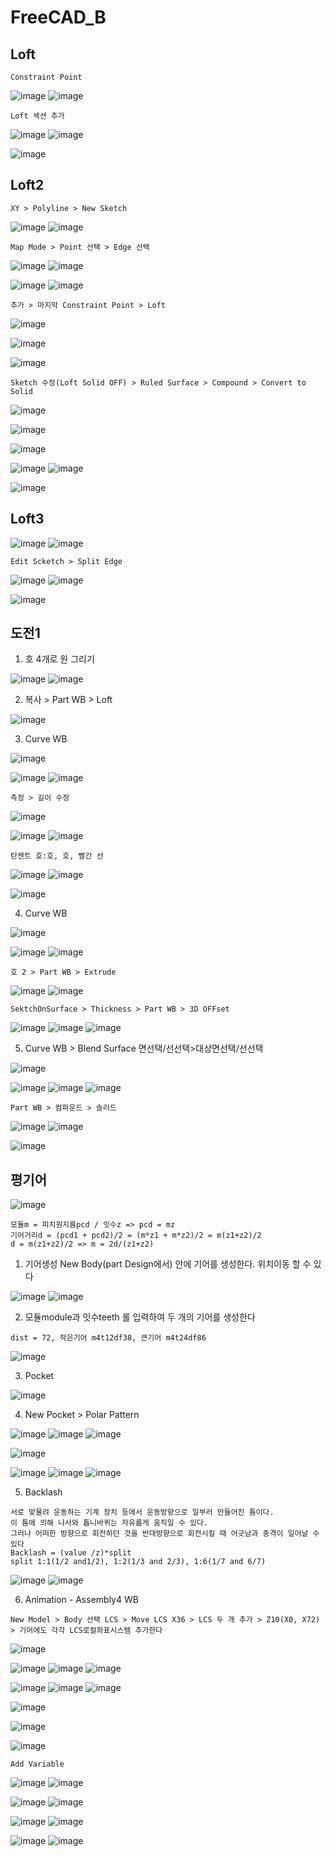 FreeCAD_B
===========



Loft
------

`Constraint Point`

![image](https://user-images.githubusercontent.com/30430227/182529068-8890587b-2ba7-42db-a8fa-19fc0c2c9c55.png)
![image](https://user-images.githubusercontent.com/30430227/182529085-ada01dbb-8552-4ab8-ab0f-280ca1fb42ed.png)


`Loft 섹션 추가`

![image](https://user-images.githubusercontent.com/30430227/182529211-7c39eec4-bce3-46b1-953e-5d20ee2f129f.png)
![image](https://user-images.githubusercontent.com/30430227/182529243-81ae209b-36cd-4e29-8cb7-75907c56df04.png)

![image](https://user-images.githubusercontent.com/30430227/182529272-a4cad9c5-1a98-4129-8ccc-04dadedaaed3.png)


Loft2
---------

`XY > Polyline > New Sketch`

![image](https://user-images.githubusercontent.com/30430227/182529716-eed4b492-f345-411c-898a-22b746861584.png)
![image](https://user-images.githubusercontent.com/30430227/182530003-e29230eb-26c9-4cd6-9727-fb2387faaafa.png)

`Map Mode > Point 선택 > Edge 선택`

![image](https://user-images.githubusercontent.com/30430227/182530134-75e747fc-3cf2-47f8-a7bf-9a5b5fe10435.png)
![image](https://user-images.githubusercontent.com/30430227/182530219-3158b59b-e62c-467d-a94e-f3666229c3a4.png)

![image](https://user-images.githubusercontent.com/30430227/182530370-ee3c25bb-49b0-46fd-b6d6-ee90f263cfd5.png)
![image](https://user-images.githubusercontent.com/30430227/182530391-bc3dea8a-0209-4314-8988-0f0aaa2bd9ab.png)

`추가 > 마지막 Constraint Point > Loft`

![image](https://user-images.githubusercontent.com/30430227/182530790-e37b542e-53d5-452b-9453-ba05b04b90ea.png)

![image](https://user-images.githubusercontent.com/30430227/182531289-b852a5ba-437f-484f-95ee-adf7a932c693.png)

![image](https://user-images.githubusercontent.com/30430227/182531411-33ab520e-b375-43c2-9e3b-fc905ef498c2.png)


`Sketch 수정(Loft Solid OFF) > Ruled Surface > Compound > Convert to Solid`

![image](https://user-images.githubusercontent.com/30430227/182531473-ea9dcfa3-ef41-4b09-b87a-2b46f84f4c56.png)

![image](https://user-images.githubusercontent.com/30430227/182531949-fcac0360-da87-4914-bd1f-53f29a198d49.png)

![image](https://user-images.githubusercontent.com/30430227/182531619-cb368777-e3a9-40c4-a6f1-fbe5bb11a53a.png)

![image](https://user-images.githubusercontent.com/30430227/182532059-fd761963-ecf0-4e6c-b8d9-9ce496e5fa74.png)
![image](https://user-images.githubusercontent.com/30430227/182532084-96e61cd6-84b5-4307-a4fb-38b2921b9766.png)

![image](https://user-images.githubusercontent.com/30430227/182532222-0d79f901-58da-40c3-9ca4-faff11a4113f.png)



Loft3
-------

![image](https://user-images.githubusercontent.com/30430227/182532411-2dddfe41-2b26-4d14-9ff1-4c6a009e9864.png)
![image](https://user-images.githubusercontent.com/30430227/182532444-30172a38-78d6-4a59-8104-c7467cbe528a.png)


`Edit Scketch > Split Edge`

![image](https://user-images.githubusercontent.com/30430227/182532694-aedc720c-fedc-4981-95cb-cfd0fc1ed38d.png)
![image](https://user-images.githubusercontent.com/30430227/182532755-576c5537-d968-4fb6-8cf7-13f13bbdbac1.png)

![image](https://user-images.githubusercontent.com/30430227/182532778-289e7190-9c04-4df5-8511-ba556d294449.png)



도전1
------

1. 호 4개로 원 그리기

![image](https://user-images.githubusercontent.com/30430227/183540010-991cd999-1057-4591-baf2-51c3a275abe1.png)
![image](https://user-images.githubusercontent.com/30430227/183540044-dea3fe7d-e688-469d-95c1-c502eea33e73.png)


2. 복사 > Part WB > Loft

![image](https://user-images.githubusercontent.com/30430227/183540223-7740d12d-305f-41ae-b93d-dda0fd3593f4.png)


3. Curve WB

![image](https://user-images.githubusercontent.com/30430227/183540378-b1af62bd-4065-46bb-9aa7-1c164c4aa95d.png)

![image](https://user-images.githubusercontent.com/30430227/183540491-9f85c113-06c5-4115-b5c4-8e0991ad3d2a.png)
![image](https://user-images.githubusercontent.com/30430227/183540460-598c6d10-0995-417b-8d1b-0cad67f10517.png)


`측정 > 길이 수정`

![image](https://user-images.githubusercontent.com/30430227/183540650-3f4a93a4-456f-47ee-83a5-6335e1f8614d.png)

![image](https://user-images.githubusercontent.com/30430227/183540680-e9a33370-b8e5-4474-b7cb-12adc05a054f.png)
![image](https://user-images.githubusercontent.com/30430227/183540788-6ee5fa06-a5d1-4cca-adac-5da8cd65bf93.png)

`탄젠트 호:호, 호, 빨간 선`

![image](https://user-images.githubusercontent.com/30430227/183541367-0fc30960-d617-4614-bbeb-9cc0d9cd9cf9.png)
![image](https://user-images.githubusercontent.com/30430227/183541447-c93da99d-30df-45a8-a5b3-058bc81fd772.png)

![image](https://user-images.githubusercontent.com/30430227/183541499-e0044151-907c-47c8-9511-a0958f82d032.png)


4. Curve WB

![image](https://user-images.githubusercontent.com/30430227/183541817-a064e720-db29-4e79-9e51-e716991a4b6f.png)

![image](https://user-images.githubusercontent.com/30430227/183541871-68b0b0a5-cc8e-4020-a5f4-41d9f69bc08c.png)
![image](https://user-images.githubusercontent.com/30430227/183541989-84af3585-8922-43de-adeb-1f222adc7dd2.png)

`호 2 > Part WB > Extrude`

![image](https://user-images.githubusercontent.com/30430227/183542249-1f90e553-894b-41ba-bd9f-5393dbe87129.png)
![image](https://user-images.githubusercontent.com/30430227/183544263-69923caa-ed65-492e-8d77-6d88079dc9f6.png)


`SektchOnSurface > Thickness > Part WB > 3D OFFset`

![image](https://user-images.githubusercontent.com/30430227/183544384-6e380304-5412-4071-9cce-f9524579456c.png)
![image](https://user-images.githubusercontent.com/30430227/183544403-59a94f46-a1bd-4c7d-8637-278f671c4074.png)
![image](https://user-images.githubusercontent.com/30430227/183544733-e1d3d74b-8631-4f95-b2bd-92fcbecde744.png)


5. Curve WB > Blend Surface 면선택/선선택>대상면선택/선선택

![image](https://user-images.githubusercontent.com/30430227/183545618-90e0b523-3df0-4616-a507-e11e5e45d5f9.png)

![image](https://user-images.githubusercontent.com/30430227/183545633-e5bb363b-d069-467d-93ba-f95fd7d28ce9.png)
![image](https://user-images.githubusercontent.com/30430227/183545707-c527fedc-c367-49b0-9f56-12c84228199d.png)
![image](https://user-images.githubusercontent.com/30430227/183545737-cce69240-29d7-4721-bae4-3b861bc56a4a.png)

`Part WB > 컴파운드 > 솔리드`

![image](https://user-images.githubusercontent.com/30430227/183546268-4ee04099-ee08-4967-bc29-96d278b81577.png)
![image](https://user-images.githubusercontent.com/30430227/183546296-2fb1a99e-e4b6-4985-a102-8b6dca62430b.png)

![image](https://user-images.githubusercontent.com/30430227/183546462-9e400bdc-4988-4cb8-928e-d9c4fc693784.png)


평기어 
------

![image](https://user-images.githubusercontent.com/30430227/188043725-3e92f6b3-6d9b-4cc3-b9f8-26937dcc0c97.png)

```
모듈m = 피치원지름pcd / 잇수z => pcd = mz
기어거리d = (pcd1 + pcd2)/2 = (m*z1 + m*z2)/2 = m(z1+z2)/2
d = m(z1+z2)/2 => m = 2d/(z1+z2)
```

1. 기어생성 New Body(part Design에서) 안에 기어를 생성한다. 위치이동 할 수 있다

![image](https://user-images.githubusercontent.com/30430227/188039610-056caa31-c62a-4cae-bc79-4fac0c767fac.png)
![image](https://user-images.githubusercontent.com/30430227/188039678-64496055-0655-4570-8373-0d1fb4748ce8.png)

2. 모듈module과 잇수teeth 롤 입력하여 두 개의 기어를 생성한다

`dist = 72, 작은기어 m4t12df38, 큰기어 m4t24df86`

![image](https://user-images.githubusercontent.com/30430227/188040926-35dd3cba-5513-4a13-ae1c-ff1ea8873fae.png)

3. Pocket

![image](https://user-images.githubusercontent.com/30430227/188041344-b3e2a69c-1cc9-4313-9055-29d45b15a9e0.png)

4. New Pocket > Polar Pattern

![image](https://user-images.githubusercontent.com/30430227/188041575-6ca80e5b-d597-47bb-8d72-2bab303dc150.png)
![image](https://user-images.githubusercontent.com/30430227/188041603-2832bdd2-2fc8-40f7-9021-d2dbdc7af667.png)
![image](https://user-images.githubusercontent.com/30430227/188041619-b11e12bc-9039-4be8-a3a2-1be2e9790a74.png)

![image](https://user-images.githubusercontent.com/30430227/188041672-52811522-19af-498c-aa84-7be6c16f308a.png)

![image](https://user-images.githubusercontent.com/30430227/188042108-a49c50f9-e44a-4000-bfde-71d2b838390f.png)
![image](https://user-images.githubusercontent.com/30430227/188042130-0702b37f-3402-4d32-8250-ae4489ea04e2.png)
![image](https://user-images.githubusercontent.com/30430227/188042173-6f6e62e8-5555-4c0a-b616-4e0dc59cb25c.png)

5. Backlash

```
서로 맞물려 운동하는 기계 장치 등에서 운동방향으로 일부러 만들어진 틈이다.
이 틈에 의해 나사와 톱니바퀴는 자유롭게 움직일 수 있다.
그러나 어떠한 방향으로 회전하던 것을 반대방향으로 회전시킬 때 어긋남과 충격이 일어날 수 있다
Backlash = (value /z)*split
split 1:1(1/2 and1/2), 1:2(1/3 and 2/3), 1:6(1/7 and 6/7)
```
![image](https://user-images.githubusercontent.com/30430227/188043417-fc59078c-2be9-4a71-8864-d162b9c7dcaf.png)
![image](https://user-images.githubusercontent.com/30430227/188043552-96370029-7ee5-4ff9-985a-cf17538005fe.png)


6. Animation - Assembly4 WB

`New Model > Body 선택 LCS > Move LCS X36 > LCS 두 개 추가 > Z10(X0, X72) > 기어에도 각각 LCS로컬좌표시스템 추가한다`

![image](https://user-images.githubusercontent.com/30430227/188045216-f2cd4d31-6fc3-4331-8af1-d707fc6b4146.png)

![image](https://user-images.githubusercontent.com/30430227/188045349-443d7a2c-b2ef-4a2d-847c-a16a7ffd5c22.png)
![image](https://user-images.githubusercontent.com/30430227/188045486-fd085467-0a14-45fc-a64e-83efb61958d2.png)
![image](https://user-images.githubusercontent.com/30430227/188045640-7a5b6ea9-bb83-4f3c-876f-a73f1467f25b.png)

![image](https://user-images.githubusercontent.com/30430227/188045403-497e3e73-85bb-425c-b51b-4f5c77aac839.png)
![image](https://user-images.githubusercontent.com/30430227/188045435-e37244a3-fbbe-46f6-a148-8f7c103329d7.png)
![image](https://user-images.githubusercontent.com/30430227/188045658-f48ff444-2994-4238-b90f-baf8906be7a7.png)

![image](https://user-images.githubusercontent.com/30430227/188045853-8c1a0c4c-c5ea-448f-bb4c-4b78789db0d0.png)

![image](https://user-images.githubusercontent.com/30430227/188046152-4f165bb0-7002-4401-8818-8072f4e0cd45.png)

![image](https://user-images.githubusercontent.com/30430227/188047538-a01e3124-2ef1-424e-b773-d411262ed3ae.png)

`Add Variable`

![image](https://user-images.githubusercontent.com/30430227/188048041-d1535a65-de66-429b-866a-f6a83153a18e.png)
![image](https://user-images.githubusercontent.com/30430227/188048022-8a72df60-43e4-4e50-99dd-5d7e4f86bc31.png)

![image](https://user-images.githubusercontent.com/30430227/188048169-c70c1756-02e5-4812-b606-2707a79b418f.png)
![image](https://user-images.githubusercontent.com/30430227/188048238-5a02fb23-f559-4126-a2c9-5af3e397e117.png)

![image](https://user-images.githubusercontent.com/30430227/188048274-59e42639-b1b4-4342-929c-d1d33c9a1afc.png)
![image](https://user-images.githubusercontent.com/30430227/188048397-82262327-2955-4313-911e-b4243ba73aca.png)

![image](https://user-images.githubusercontent.com/30430227/188048654-4b299e12-b0d6-40e8-827a-09bd6f404c68.png)
![image](https://user-images.githubusercontent.com/30430227/188049177-37975084-35fd-46a2-bdfa-7898fe2730c3.png)






